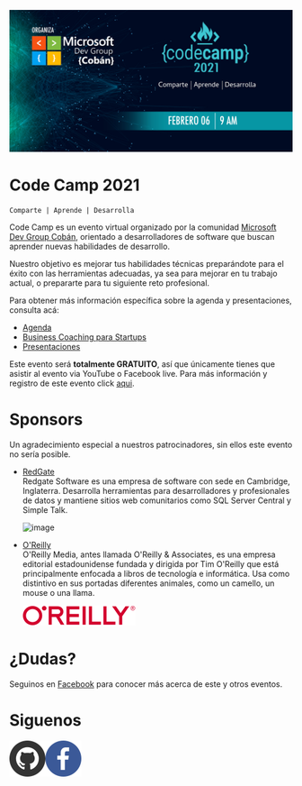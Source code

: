 ![image](./CC.jpg)

# Code Camp 2021
```
Comparte | Aprende | Desarrolla
```

Code Camp es un evento virtual organizado por la comunidad [Microsoft Dev Group Cobán](https://www.facebook.com/groups/MsDevGroupCoban), orientado a desarrolladores de software que buscan aprender nuevas habilidades de desarrollo.

Nuestro objetivo es mejorar tus habilidades técnicas preparándote para el éxito con las herramientas adecuadas, ya sea para mejorar en tu trabajo actual, o prepararte para tu siguiente reto profesional.


Para obtener más información específica sobre la agenda y presentaciones, consulta acá:
* [Agenda](Agenda.md)
* [Business Coaching para Startups](Foro.md)
* [Presentaciones](Presentaciones.md)

Este evento será **totalmente GRATUITO**, así que únicamente tienes que asistir al evento via YouTube o Facebook live.
Para más información y registro de este evento click [aqui](https://codecamp-2021.eventbrite.com).  


# Sponsors

Un agradecimiento especial a nuestros patrocinadores, sin ellos este evento no sería posible.

* [RedGate](https://www.red-gate.com)  
Redgate Software es una empresa de software con sede en Cambridge, Inglaterra. Desarrolla herramientas para desarrolladores y profesionales de datos y mantiene sitios web comunitarios como SQL Server Central y Simple Talk.

    ![image](./Files/redgatev2.png) 

* [O'Reilly](https://www.oreilly.com/)  
O'Reilly Media, antes llamada O'Reilly & Associates, es una empresa editorial estadounidense fundada y dirigida por Tim O'Reilly que está principalmente enfocada a libros de tecnología e informática. Usa como distintivo en sus portadas diferentes animales, como un camello, un mouse o una llama.

    ![image](./Files/oreilly.png) 

# ¿Dudas? 

Seguinos en [Facebook](https://www.facebook.com/groups/MsDevGroupCoban) para conocer más acerca de este y otros eventos.

# Siguenos
[![N|Solid](./Files/github.webp)](https://github.com/msdgc)[![N|Solid](./Files/fb.webp)](https://www.facebook.com/groups/MsDevGroupCoban)

